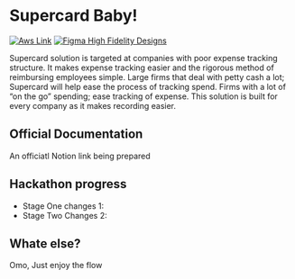 # Supercard Baby!

[![Aws Link](https://aws.link)](https://packagist.org/packages/laravel/lumen-framework)
[![Figma High Fidelity Designs](https://www.figma.com/file/QZE5RDpohlz1on9zc1Fsgm/Supercard?node-id=0%3A1)](https://packagist.org/packages/laravel/lumen-framework)

Supercard solution is targeted at companies with poor expense tracking structure. It makes expense
tracking easier and the rigorous method of reimbursing employees simple. Large firms that deal with petty
cash a lot; Supercard will help ease the process of tracking spend. Firms with a lot of “on the go” spending;
ease tracking of expense. This solution is built for every company as it makes recording easier.

## Official Documentation

An officiatl Notion link being prepared

## Hackathon progress

- Stage One changes 1:
- Stage Two Changes 2:


## Whate else?

Omo, Just enjoy the flow

